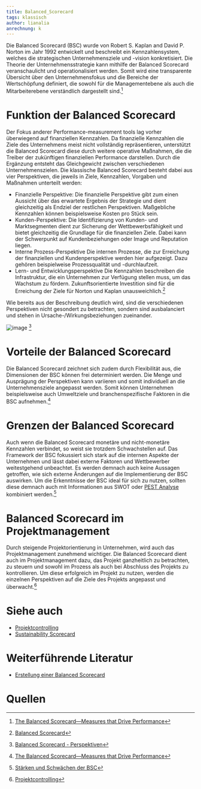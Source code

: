 ```yaml
---
title: Balanced_Scorecard
tags: klassisch
author: lianalia
anrechnung: k
---
```


Die Balanced Scorecard (BSC) wurde von Robert S. Kaplan and David P. Norton im Jahr 1992 entwickelt und beschreibt ein Kennzahlensystem, welches die strategischen 
Unternehmensziele und -vision konkretisiert. Die Theorie der Unternehmensstrategie kann mithilfe der Balanced Scorecard veranschaulicht und operationalisiert werden. Somit wird 
eine transparente Übersicht über den Unternehmensfokus und die Bereiche der Wertschöpfung definiert, die sowohl für die Managementebene als auch die Mitarbeiterebene 
verständlich dargestellt sind.[^1]

# Funktion der Balanced Scorecard

Der Fokus anderer Performance-measurement tools lag vorher überwiegend auf finanziellen Kennzahlen. Da finanzielle Kennzahlen die Ziele des Unternehmens meist nicht vollständig 
repräsentieren, unterstützt die Balanced Scorecard diese durch weitere operative Maßnahmen, die die Treiber der zukünftigen finanziellen Performance darstellen. Durch die 
Ergänzung entsteht das Gleichgewicht zwischen verschiedenen Unternehmenszielen. Die klassische Balanced Scorecard besteht dabei aus vier Perspektiven, die jeweils in Ziele, 
Kennzahlen, Vorgaben und Maßnahmen unterteilt werden:

*	Finanzielle Perspektive: 
Die finanzielle Perspektive gibt zum einen Aussicht über das erwartete Ergebnis der Strategie und dient gleichzeitig als Endziel der restlichen Perspektiven. Maßgebliche 
Kennzahlen können beispielsweise Kosten pro Stück sein. 
*	Kunden-Perspektive: 
Die Identifizierung von Kunden- und Marktsegmenten dient zur Sicherung der Wettbewerbsfähigkeit und bietet gleichzeitig die Grundlage für die finanziellen Ziele. Dabei kann der 
Schwerpunkt auf Kundenbeziehungen oder Image und Reputation liegen.
*	Interne Prozess-Perspektive
Die internen Prozesse, die zur Erreichung der finanziellen und Kundenperspektive werden hier aufgezeigt. Dazu gehören beispielweise Prozessqualität und -durchlaufzeit. 
*	Lern- und Entwicklungsperspektive
Die Kennzahlen beschreiben die Infrastruktur, die ein Unternehmen zur Verfügung stellen muss, um das Wachstum zu fördern. Zukunftsorientierte Investition sind für die Erreichung 
der Ziele für Norton und Kaplan unausweichlich.[^2] 
 
Wie bereits aus der Beschreibung deutlich wird, sind die verschiedenen Perspektiven nicht gesondert zu betrachten, sondern sind ausbalanciert und stehen in 
Ursache-/Wirkungsbeziehungen zueinander. 

![image](https://user-images.githubusercontent.com/92790509/142918493-b6c3cf08-d03d-4fd9-90f6-57578f7b8edf.png) [^3]

# Vorteile der Balanced Scorecard

Die Balanced Scorecard zeichnet sich zudem durch Flexibilität aus, die Dimensionen der BSC können frei determiniert werden. Die Menge und Ausprägung der Perspektiven kann 
variieren und somit individuell an die Unternehmensziele angepasst werden. Somit können Unternehmen beispielsweise auch Umweltziele und branchenspezifische Faktoren in die BSC 
aufnehmen.[^1]

# Grenzen der Balanced Scorecard

Auch wenn die Balanced Scorecard monetäre und nicht-monetäre Kennzahlen verbindet, so weist sie trotzdem Schwachstellen auf. Das Framework der BSC fokussiert sich stark auf die 
internen Aspekte der Unternehmen und lässt dabei externe Faktoren und Wettbewerber weitestgehend unbeachtet. Es werden demnach auch keine Aussagen getroffen, wie sich externe 
Änderungen auf die Implementierung der BSC auswirken. Um die Erkenntnisse der BSC ideal für sich zu nutzen, sollten diese demnach auch mit Informationen aus SWOT oder 
[PEST Analyse](PEST_Analyse.md) kombiniert werden.[^4]

# Balanced Scorecard im Projektmanagement 

Durch steigende Projektorientierung in Unternehmen, wird auch das Projektmanagement zunehmend wichtiger. Die Balanced Scorecard dient auch im Projektmanagement dazu, das Projekt 
ganzheitlich zu betrachten, zu steuern und sowohl im Prozess als auch bei Abschluss des Projekts zu kontrollieren. Um diese erfolgreich im Projekt zu nutzen, werden die 
einzelnen Perspektiven auf die Ziele des Projekts angepasst und überwacht.[^5] 


# Siehe auch

* [Projektcontrolling](Projektcontrolling.md)
* [Sustainability Scorecard](Sustainability_Scorecard.md)

# Weiterführende Literatur

* [Erstellung einer Balanced Scorecard](https://blog.hubspot.de/sales/balanced-scorecard)

# Quellen

[^1]: [The Balanced Scorecard—Measures that Drive Performance](https://hbr.org/1992/01/the-balanced-scorecard-measures-that-drive-performance-2)
[^2]: [Balanced Scorecard](https://wirtschaftslexikon.gabler.de/definition/balanced-scorecard-28000)
[^3]: [Balanced Scorecard - Perspektiven](https://wirtschaftslexikon.gabler.de/sites/default/files/styles/max_2600x2600/public/images/wilex/73332.png?itok=xfg9pi_D)
[^4]: [Stärken und Schwächen der BSC](https://www.researchgate.net/publication/308118049_BALANCED_SCORECARD_WEAKNESSES_STRENGTHS_and_ITS_ABILITY_as_PERFORMANCE_MANAGEMENT_SYSTEM_VERSUS_OTHER_PERFORMANCE_MANAGEMENT_SYSTEMS)
[^5]: [Projektcontrolling](https://www.business-wissen.de/hb/projektcontrolling-auf-basis-des-balanced-scorecard-konzepts/)

